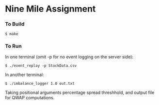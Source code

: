 # Nine Mile Assignment  
### To Build  
```
$ make
```  
### To Run  
In one terminal (omit -p for no event logging on the server side):  
```
$ ./event_replay -p StockData.csv  
```  
In another terminal:  
```  
$ ./imbalance_logger 1.0 out.txt
```  
Taking positional arguments percentage spread threshhold, and output file for QWAP computations.